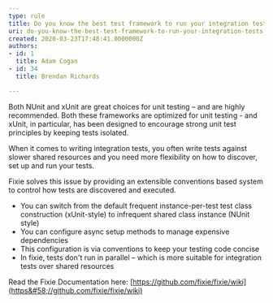 ```yaml
---
type: rule
title: Do you know the best test framework to run your integration tests?
uri: do-you-know-the-best-test-framework-to-run-your-integration-tests
created: 2020-03-23T17:48:41.0000000Z
authors:
- id: 1
  title: Adam Cogan
- id: 34
  title: Brendan Richards

---
```


Both NUnit and xUnit are great choices for unit testing – and are highly recommended. Both these frameworks are optimized for unit testing - and xUnit, in particular, has been designed to encourage strong unit test principles by keeping tests isolated.
 
When it comes to writing integration tests, you often write tests against slower shared resources and you need more flexibility on how to discover, set up and run your tests.

Fixie solves this issue by providing an extensible conventions based system to control how tests are discovered and executed.

- You can switch from the default frequent instance-per-test test class construction (xUnit-style) to infrequent shared class instance (NUnit style)
- You can configure async setup methods to manage expensive dependencies
- This configuration is via conventions to keep your testing code concise
- In fixie, tests don't run in parallel – which is more suitable for integration tests over shared resources


Read the Fixie Documentation here:     [https://github.com/fixie/fixie/wiki](https&#58;//github.com/fixie/fixie/wiki)
